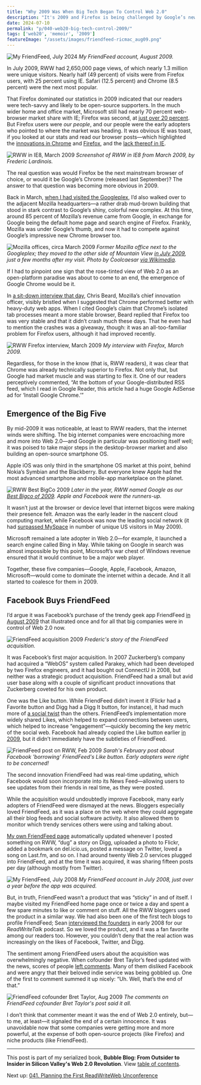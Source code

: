 ```yaml
---
title: "Why 2009 Was When Big Tech Began To Control Web 2.0"
description: "It's 2009 and Firefox is being challenged by Google’s new Chrome browser, as Microsoft IE continues its slow decline. Meanwhile, Facebook acquires trendy social software app FriendFeed."
date: 2024-07-10
permalink: "p/040-web20-big-tech-control-2009/"
tags: ['web20', 'memoir', '2009']
featureImage: "/assets/images/friendfeed-ricmac_aug09.png"
---
```


![My FriendFeed, July 2024](/assets/images/friendfeed-ricmac_aug09.png)
*My FriendFeed account, August 2009.*

In July 2009, RWW had 2,650,000 page views, of which nearly 1.3 million were unique visitors. Nearly half (49 percent) of visits were from Firefox users, with 25 percent using IE. Safari (12.5 percent) and Chrome (8.5 percent) were the next most popular.

That Firefox dominated our statistics in 2009 indicated that our readers were tech-savvy and likely to be open-source supporters. In the much wider home and office market, Microsoft still had nearly 70 percent web-browser market share with IE; Firefox was second, at [just over 20 percent](https://en.wikipedia.org/wiki/Usage_share_of_web_browsers). But Firefox users were *our people*, and our people were the early adopters who pointed to where the market was heading. It was obvious IE was toast, if you looked at our stats and read our browser posts—which highlighted the [innovations in Chrome](https://web.archive.org/web/20090417222536/http://www.readwriteweb.com/archives/chrome_experiments_google_launches_new_site_to_sho.php) and [Firefox](https://web.archive.org/web/20090417222536/http://www.readwriteweb.com/archives/the_future_of_firefox_no_tabs_built_in_ubiquity.php), and the [lack thereof in IE](https://web.archive.org/web/20090419125226/http://www.readwriteweb.com/archives/internet_explorer_8_has_arrived_1.php).

![RWW in IE8, March 2009](/assets/images/ie8_rww-mar09.png)
*Screenshot of RWW in IE8 from March 2009, by Frederic Lardinois.*

The real question was would Firefox be the next mainstream browser of choice, or would it be Google’s Chrome (released last September)? The answer to that question was becoming more obvious in 2009.

Back in March, [when I had visited the Googleplex](/p/037-googleplex-2009-rww-channels/), I’d also walked over to the adjacent Mozilla headquarters—a rather drab mud-brown building that stood in stark contrast to Google’s shiny, colorful new complex. At this time, around 85 percent of Mozilla’s revenue came from Google, in exchange for Google being the default home page and search engine of Firefox. Frankly, Mozilla was under Google’s thumb, and now it had to compete against Google’s impressive new Chrome browser too. 

![Mozilla offices, circa March 2009](/assets/images/1440px-Mozillaheadquarters.jpg)
*Former Mozilla office next to the Googleplex; they moved to the other side of Mountain View [in July 2009](https://eu.gainesville.com/story/news/2009/07/26/for-mozilla-and-google-group-hugs-get-tricky/31715569007/), just a few months after my visit. Photo by Coolcaesar [via Wikimedia](https://commons.wikimedia.org/wiki/File:Mozillaheadquarters.jpg).*

If I had to pinpoint one sign that the rose-tinted view of Web 2.0 as an open-platform paradise was about to come to an end, the emergence of Google Chrome would be it.

In [a sit-down interview that day](https://web.archive.org/web/20090326200143/http://www.readwriteweb.com//archives//the_future_of_firefox_chris_beard.php), Chris Beard, Mozilla’s chief innovation officer, visibly bristled when I suggested that Chrome performed better with heavy-duty web apps. When I cited Google’s claim that Chrome’s isolated tab processes meant a more stable browser, Beard replied that Firefox too was very stable and that it didn’t crash much these days. That he even had to mention the crashes was a giveaway, though: it was an all-too-familiar problem for Firefox users, although it had improved recently. 

![RWW Firefox interview, March 2009](/assets/images/rww-firefox-interview-mar09.png)
*My interview with Firefox, March 2009.*

Regardless, for those in the know (that is, RWW readers), it was clear that Chrome was already technically superior to Firefox. Not only that, but Google had market muscle and was starting to flex it. One of our readers perceptively commented, “At the bottom of your Google-distributed RSS feed, which I read in Google Reader, this article had a huge Google AdSense ad for ‘Install Google Chrome.’”

## Emergence of the Big Five

By mid-2009 it was noticeable, at least to RWW readers, that the internet winds were shifting. The big internet companies were encroaching more and more into Web 2.0—and Google in particular was positioning itself well; it was poised to take major steps in the desktop-browser market and also building an open-source smartphone OS. 

Apple iOS was only third in the smartphone OS market at this point, behind Nokia’s Symbian and the Blackberry. But everyone knew Apple had the most advanced smartphone and mobile-app marketplace on the planet.

![RWW Best BigCo 2009](/assets/images/rww-bestbigco-2009.png)
*Later in the year, RWW named Google as our [Best Bigco of 2009](https://web.archive.org/web/20091218083929/http://www.readwriteweb.com/archives/best_bigco_of_2009.php). Apple and Facebook were the runners-up.*

It wasn’t just at the browser or device level that internet bigcos were making their presence felt. Amazon was the early leader in the nascent cloud computing market, while Facebook was now the leading social network (it had [surpassed MySpace](https://en.wikipedia.org/wiki/Myspace#:~:text=In%20May%202009%2C%20Facebook%20surpassed,had%20dropped%20to%20seven%20million) in number of unique US visitors in May 2009). 

Microsoft remained a late adopter in Web 2.0—for example, it launched a search engine called Bing in May. While taking on Google in search was almost impossible by this point, Microsoft’s war chest of Windows revenue ensured that it would continue to be a major web player. 

Together, these five companies—Google, Apple, Facebook, Amazon, Microsoft—would come to dominate the internet within a decade. And it all started to coalesce for them in 2009.

## Facebook Buys FriendFeed

I’d argue it was Facebook’s purchase of the trendy geek app FriendFeed [in August 2009](https://web.archive.org/web/20090821001313/http://www.readwriteweb.com/archives/facebook_just_bought_friendfeed.php) that illustrated once and for all that big companies were in control of Web 2.0 now. 

![FriendFeed acquisition 2009](/assets/images/rww-friendfeed-acquisition-aug09.png)
*Frederic's story of the FriendFeed acquisition.*

It was Facebook’s first major acquisition. In 2007 Zuckerberg’s company had acquired a “WebOS” system called Parakey, which had been developed by two Firefox engineers, and it had bought out ConnectU in 2008, but neither was a strategic product acquisition. FriendFeed had a small but avid user base along with a couple of significant product innovations that Zuckerberg coveted for his own product.

One was the Like button. While FriendFeed didn’t invent it (Flickr had a Favorite button and Digg had a Digg It button, for instance), it had much more of [a social twist](https://web.archive.org/web/20090821014751/http://www.readwriteweb.com/archives/facebook_users_-_heres_what_friendfeed_brings_to_t.php) than the others. FriendFeed’s implementation more widely shared Likes, which helped to expand connections between users, which helped to increase “engagement”—quickly becoming the key metric of the social web. Facebook had already copied the Like button earlier [in 2009](https://web.archive.org/web/20090213220151/http://readwriteweb.com/archives/last_night_facebook_added_a.php), but it didn’t immediately have the subtleties of FriendFeed. 

![FriendFeed post on RWW, Feb 2009](/assets/images/rww-friendfeed-feb09.png)
*Sarah's February post about Facebook 'borrowing' FriendFeed's Like button. Early adopters were right to be concerned!*

The second innovation FriendFeed had was real-time updating, which Facebook would soon incorporate into its News Feed—allowing users to see updates from their friends in real time, as they were posted.

While the acquisition would undoubtedly improve Facebook, many early adopters of FriendFeed were dismayed at the news. Bloggers especially loved FriendFeed, as it was a place on the web where they could aggregate all their blog feeds and social software activity. It also allowed them to monitor which trendy services others were using and talking about. 

[My own FriendFeed page](https://web.archive.org/web/20090811181346/http://friendfeed.com:80/ricmac) automatically updated whenever I posted something on RWW, “dug” a story on Digg, uploaded a photo to Flickr, added a bookmark on del&#46;icio&#46;us, posted a message on Twitter, loved a song on Last&#46;fm, and so on. I had around twenty Web 2.0 services plugged into FriendFeed, and at the time it was acquired, it was sharing fifteen posts per day (although mostly from Twitter).

![My FriendFeed, July 2008](/assets/images/friendfeed-ricmac-july08.png)
*My FriendFeed account in July 2008, just over a year before the app was acquired.*

But, in truth, FriendFeed wasn’t a product that was “sticky” in and of itself. I maybe visited my FriendFeed home page once or twice a day and spent a few spare minutes to like or comment on stuff. All the RWW bloggers used the product in a similar way. We had also been one of the first tech blogs to profile FriendFeed; Sean [interviewed the founders](https://web.archive.org/web/20080208142905/http://readwritetalk.com/2008/02/04/bret-taylor-paul-buchheit-co-founders-friendfeed/) in early 2008 for our *ReadWriteTalk* podcast. So we loved the product, and it was a fan favorite among our readers too. However, you couldn’t deny that the real action was increasingly on the likes of Facebook, Twitter, and Digg.

The sentiment among FriendFeed users about the acquisition was overwhelmingly negative. When cofounder Bret Taylor’s feed updated with the news, scores of people [left comments](https://web.archive.org/web/20090825202421/http://friendfeed.com/friendfeed-news/ecc7eb46/friendfeed-accepts-facebook-friend-request). Many of them disliked Facebook and were angry that their beloved indie service was being gobbled up. One of the first to comment summed it up nicely: “Uh. Well, that’s the end of that.”

![FriendFeed cofounder Bret Taylor, Aug 2009](/assets/images/friendfeed-bret-taylor-aug09.png)
*The comments on FriendFeed cofounder Bret Taylor's post said it all.*

I don’t think that commenter meant it was the end of Web 2.0 entirely, but—to me, at least—it signaled the end of a certain innocence. It was unavoidable now that some companies were getting more and more powerful, at the expense of both open-source projects (like Firefox) and niche products (like FriendFeed).

* * *

This post is part of my serialized book, **Bubble Blog: From Outsider to Insider in Silicon Valley's Web 2.0 Revolution**. View [table of contents](/p/roadmap-bubbleblog/).

Next up: [041. Planning the First ReadWriteWeb Unconference](/p/041-readwriteweb-event-planning-2009/)